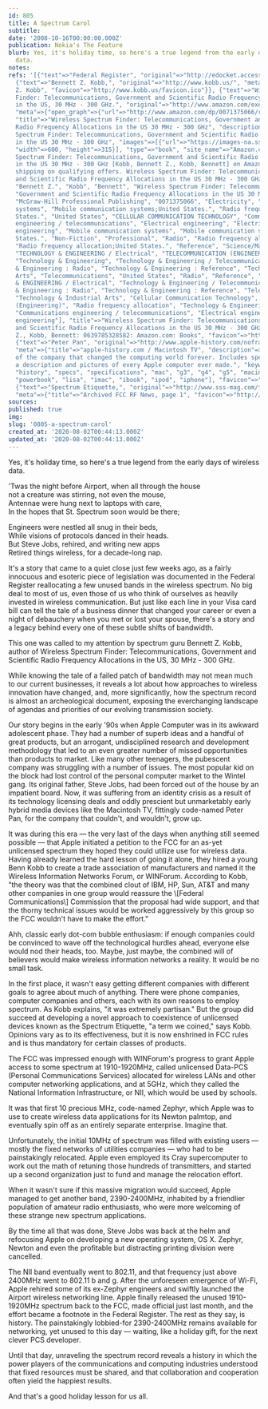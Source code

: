 ```yaml
---
id: 805
title: A Spectrum Carol
subtitle: 
date: '2008-10-16T00:00:00.000Z'
publication: Nokia's The Feature
blurb: Yes, it's holiday time, so here's a true legend from the early days of wireless
  data.
notes: 
refs: '[{"text"=>"Federal Register", "original"=>"http://edocket.access.gpo.gov/2004/pdf/04-23835.pdf"},
  {"text"=>"Bennett Z. Kobb,", "original"=>"http://www.kobb.us/", "meta"=>{"title"=>"Bennett
  Z. Kobb", "favicon"=>"http://www.kobb.us/favicon.ico"}}, {"text"=>"Wireless Spectrum
  Finder: Telecommunications, Government and Scientific Radio Frequency Allocations
  in the US, 30 MHz - 300 GHz.", "original"=>"http://www.amazon.com/exec/obidos/tg/detail/-/0071375066/qid=1074477719",
  "meta"=>{"open_graph"=>{"url"=>"http://www.amazon.com/dp/0071375066/ref=tsm_1_fb_lk",
  "title"=>"Wireless Spectrum Finder: Telecommunications, Government and Scientific
  Radio Frequency Allocations in the US 30 MHz - 300 GHz", "description"=>"Wireless
  Spectrum Finder: Telecommunications, Government and Scientific Radio Frequency Allocations
  in the US 30 MHz - 300 GHz", "images"=>[{"url"=>"https://images-na.ssl-images-amazon.com/images/I/514Jzk3VGFL._SR600%2c315_PIWhiteStrip%2cBottomLeft%2c0%2c35_PIStarRatingTWOANDHALF%2cBottomLeft%2c360%2c-6_SR600%2c315_SCLZZZZZZZ_.jpg",
  "width"=>600, "height"=>315}], "type"=>"book", "site_name"=>"Amazon.com"}, "description"=>"Wireless
  Spectrum Finder: Telecommunications, Government and Scientific Radio Frequency Allocations
  in the US 30 MHz - 300 GHz [Kobb, Bennett Z., Kobb, Bennett] on Amazon.com. *FREE*
  shipping on qualifying offers. Wireless Spectrum Finder: Telecommunications, Government
  and Scientific Radio Frequency Allocations in the US 30 MHz - 300 GHz", "keywords"=>["Kobb",
  "Bennett Z.", "Kobb", "Bennett", "Wireless Spectrum Finder: Telecommunications",
  "Government and Scientific Radio Frequency Allocations in the US 30 MHz - 300 GHz",
  "McGraw-Hill Professional Publishing", "0071375066", "Electricity", "Mobile communication
  systems", "Mobile communication systems;United States.", "Radio frequency allocation;United
  States.", "United States", "CELLULAR COMMUNICATION TECHNOLOGY", "Communications
  engineering / telecommunications", "Electrical engineering", "Electricity", "Electronics
  engineering", "Mobile communication systems", "Mobile communication systems;United
  States.", "Non-Fiction", "Professional", "Radio", "Radio frequency allocation",
  "Radio frequency allocation;United States.", "Reference", "Science/Math", "Science/Mathematics",
  "TECHNOLOGY & ENGINEERING / Electrical", "TELECOMMUNICATION (ENGINEERING)", "TEXT",
  "Technology & Engineering", "Technology & Engineering / Telecommunications", "Technology
  & Engineering : Radio", "Technology & Engineering : Reference", "Technology & Industrial
  Arts", "Telecommunications", "United States", "Radio", "Reference", "TECHNOLOGY
  & ENGINEERING / Electrical", "Technology & Engineering / Telecommunications", "Technology
  & Engineering : Radio", "Technology & Engineering : Reference", "Telecommunications",
  "Technology & Industrial Arts", "Cellular Communication Technology", "Telecommunication
  (Engineering)", "Radio frequency allocation", "Technology & Engineering", "Science/Mathematics",
  "Communications engineering / telecommunications", "Electrical engineering", "Electronics
  engineering"], "title"=>"Wireless Spectrum Finder: Telecommunications, Government
  and Scientific Radio Frequency Allocations in the US 30 MHz - 300 GHz: Kobb, Bennett
  Z., Kobb, Bennett: 0639785328582: Amazon.com: Books", "favicon"=>"http://www.amazon.com/favicon.ico"}},
  {"text"=>"Peter Pan", "original"=>"http://www.apple-history.com/noframes/body.php?page=gallery&model=tv",
  "meta"=>{"title"=>"apple-history.com / Macintosh TV", "description"=>"A brief history
  of the company that changed the computing world forever. Includes specifications,
  a description and pictures of every Apple computer ever made.", "keywords"=>["apple",
  "history", "specs", "specifications", "mac", "g3", "g4", "g5", "macintosh", "powermac",
  "powerbook", "lisa", "imac", "ibook", "ipod", "iphone"], "favicon"=>"http://www.apple-history.com/favicon.ico"}},
  {"text"=>"Spectrum Etiquette,", "original"=>"http://www.sss-mag.com/fccarchive.html",
  "meta"=>{"title"=>"Archived FCC RF News, page 1", "favicon"=>"http://www.sss-mag.com/favicon.ico"}}]'
sources: 
published: true
img: 
slug: '0805-a-spectrum-carol'
created_at: '2020-08-02T00:44:13.000Z'
updated_at: '2020-08-02T00:44:13.000Z'
---
```

Yes, it's holiday time, so here's a true legend from the early days of wireless data.

  
'Twas the night before Airport, when all through the house  
not a creature was stirring, not even the mouse,  
Antennae were hung next to laptops with care,  
In the hopes that St. Spectrum soon would be there;

Engineers were nestled all snug in their beds,  
While visions of protocols danced in their heads.  
But Steve Jobs, rehired, and writing new apps  
Retired things wireless, for a decade-long nap.

It's a story that came to a quiet close just few weeks ago, as a fairly innocuous and esoteric piece of legislation was documented in the Federal Register reallocating a few unused bands in the wireless spectrum. No big deal to most of us, even those of us who think of ourselves as heavily invested in wireless communication. But just like each line in your Visa card bill can tell the tale of a business dinner that changed your career or even a night of debauchery when you met or lost your spouse, there's a story and a legacy behind every one of these subtle shifts of bandwidth.

This one was called to my attention by spectrum guru Bennett Z. Kobb, author of Wireless Spectrum Finder: Telecommunications, Government and Scientific Radio Frequency Allocations in the US, 30 MHz - 300 GHz.

While knowing the tale of a failed patch of bandwidth may not mean much to our current businesses, it reveals a lot about how approaches to wireless innovation have changed, and, more significantly, how the spectrum record is almost an archeological document, exposing the everchanging landscape of agendas and priorities of our evolving transmission society.

Our story begins in the early '90s when Apple Computer was in its awkward adolescent phase. They had a number of superb ideas and a handful of great products, but an arrogant, undisciplined research and development methodology that led to an even greater number of missed opportunities than products to market. Like many other teenagers, the pubescent company was struggling with a number of issues. The most popular kid on the block had lost control of the personal computer market to the Wintel gang. Its original father, Steve Jobs, had been forced out of the house by an impatient board. Now, it was suffering from an identity crisis as a result of its technology licensing deals and oddly prescient but unmarketably early hybrid media devices like the Macintosh TV, fittingly code-named Peter Pan, for the company that couldn't, and wouldn't, grow up.

It was during this era — the very last of the days when anything still seemed possible — that Apple initiated a petition to the FCC for an as-yet unlicensed spectrum they hoped they could utilize use for wireless data. Having already learned the hard lesson of going it alone, they hired a young Benn Kobb to create a trade association of manufacturers and named it the Wireless Information Networks Forum, or WINForum. According to Kobb, "the theory was that the combined clout of IBM, HP, Sun, AT&T and many other companies in one group would reassure the \\[Federal Communications\\] Commission that the proposal had wide support, and that the thorny technical issues would be worked aggressively by this group so the FCC wouldn't have to make the effort."

Ahh, classic early dot-com bubble enthusiasm: if enough companies could be convinced to wave off the technological hurdles ahead, everyone else would nod their heads, too. Maybe, just maybe, the combined will of believers would make wireless information networks a reality. It would be no small task.

In the first place, it wasn't easy getting different companies with different goals to agree about much of anything. There were phone companies, computer companies and others, each with its own reasons to employ spectrum. As Kobb explains, "it was extremely partisan." But the group did succeed at developing a novel approach to coexistence of unlicensed devices known as the Spectrum Etiquette, "a term we coined," says Kobb. Opinions vary as to its effectiveness, but it is now enshrined in FCC rules and is thus mandatory for certain classes of products.

The FCC was impressed enough with WINForum's progress to grant Apple access to some spectrum at 1910-1920MHz, called unlicensed Data-PCS (Personal Communications Services) allocated for wireless LANs and other computer networking applications, and at 5GHz, which they called the National Information Infrastructure, or NII, which would be used by schools.

It was that first 10 precious MHz, code-named Zephyr, which Apple was to use to create wireless data applications for its Newton palmtop, and eventually spin off as an entirely separate enterprise. Imagine that.

Unfortunately, the initial 10MHz of spectrum was filled with existing users — mostly the fixed networks of utilities companies — who had to be painstakingly relocated. Apple even employed its Cray supercomputer to work out the math of retuning those hundreds of transmitters, and started up a second organization just to fund and manage the relocation effort.

When it wasn't sure if this massive migration would succeed, Apple managed to get another band, 2390-2400MHz, inhabited by a friendlier population of amateur radio enthusiasts, who were more welcoming of these strange new spectrum applications.

By the time all that was done, Steve Jobs was back at the helm and refocusing Apple on developing a new operating system, OS X. Zephyr, Newton and even the profitable but distracting printing division were cancelled.

The NII band eventually went to 802.11, and that frequency just above 2400MHz went to 802.11 b and g. After the unforeseen emergence of Wi-Fi, Apple rehired some of its ex-Zephyr engineers and swiftly launched the Airport wireless networking line. Apple finally released the unused 1910-1920MHz spectrum back to the FCC, made official just last month, and the effort became a footnote in the Federal Register. The rest as they say, is history. The painstakingly lobbied-for 2390-2400MHz remains available for networking, yet unused to this day — waiting, like a holiday gift, for the next clever PCS developer.

Until that day, unraveling the spectrum record reveals a history in which the power players of the communications and computing industries understood that fixed resources must be shared, and that collaboration and cooperation often yield the happiest results.

And that's a good holiday lesson for us all.

